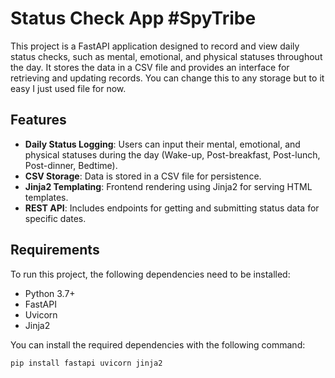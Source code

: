 # Status Check App #SpyTribe

This project is a FastAPI application designed to record and view daily status checks, such as mental, emotional, and physical statuses throughout the day. It stores the data in a CSV file and provides an interface for retrieving and updating records. You can change this to any storage but to it easy I just used file for now.

## Features

- **Daily Status Logging**: Users can input their mental, emotional, and physical statuses during the day (Wake-up, Post-breakfast, Post-lunch, Post-dinner, Bedtime).
- **CSV Storage**: Data is stored in a CSV file for persistence.
- **Jinja2 Templating**: Frontend rendering using Jinja2 for serving HTML templates.
- **REST API**: Includes endpoints for getting and submitting status data for specific dates.

## Requirements

To run this project, the following dependencies need to be installed:

- Python 3.7+
- FastAPI
- Uvicorn
- Jinja2

You can install the required dependencies with the following command:

```bash
pip install fastapi uvicorn jinja2
